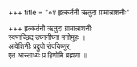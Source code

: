 +++
title = "०४ हृत्कर्तनी ऋतुदा ग्रामान्नाशनीः"

+++
हृत्कर्तनी ऋतुदा ग्रामान्नाशनीः  
स्वप्नच्छिद उघ्ननीघ्ना मनोमुहः ।  
आवेशिनीः प्रद्रुपो रोपयिष्णुर्  
एत आस्ताध्यः प्र हिणोमि ब्रह्मणा ॥